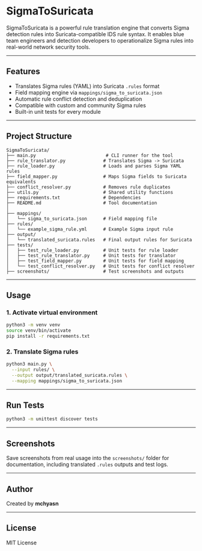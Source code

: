 # SigmaToSuricata

SigmaToSuricata is a powerful rule translation engine that converts Sigma detection rules into Suricata-compatible IDS rule syntax. It enables blue team engineers and detection developers to operationalize Sigma rules into real-world network security tools.

---

## Features

* Translates Sigma rules (YAML) into Suricata `.rules` format
* Field mapping engine via `mappings/sigma_to_suricata.json`
* Automatic rule conflict detection and deduplication
* Compatible with custom and community Sigma rules
* Built-in unit tests for every module

---

## Project Structure

```
SigmaToSuricata/
├── main.py                          # CLI runner for the tool
├── rule_translator.py              # Translates Sigma -> Suricata
├── rule_loader.py                  # Loads and parses Sigma YAML rules
├── field_mapper.py                 # Maps Sigma fields to Suricata equivalents
├── conflict_resolver.py            # Removes rule duplicates
├── utils.py                        # Shared utility functions
├── requirements.txt                # Dependencies
├── README.md                       # Tool documentation
│
├── mappings/
│   └── sigma_to_suricata.json      # Field mapping file
├── rules/
│   └── example_sigma_rule.yml      # Example Sigma input rule
├── output/
│   └── translated_suricata.rules   # Final output rules for Suricata
├── tests/
│   ├── test_rule_loader.py         # Unit tests for rule loader
│   ├── test_rule_translator.py     # Unit tests for translator
│   ├── test_field_mapper.py        # Unit tests for field mapping
│   └── test_conflict_resolver.py   # Unit tests for conflict resolver
├── screenshots/                    # Test screenshots and outputs
```

---

## Usage

### 1. Activate virtual environment

```bash
python3 -m venv venv
source venv/bin/activate
pip install -r requirements.txt
```

### 2. Translate Sigma rules

```bash
python3 main.py \
  --input rules/ \
  --output output/translated_suricata.rules \
  --mapping mappings/sigma_to_suricata.json
```

---

## Run Tests

```bash
python3 -m unittest discover tests
```

---

## Screenshots

Save screenshots from real usage into the `screenshots/` folder for documentation, including translated `.rules` outputs and test logs.

---

## Author

Created by **mchyasn**

---

## License

MIT License
